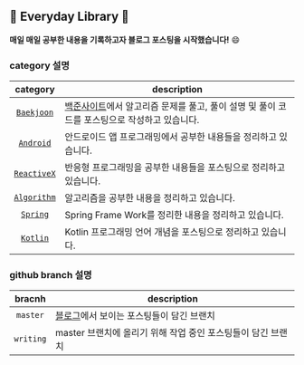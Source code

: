 ## :book: Everyday Library :book:
**매일 매일 공부한 내용을 기록하고자 블로그 포스팅을 시작했습니다!** :smile:

### category 설명
category|description|
:-:|-|
[`Baekjoon`]()| [백준사이트](https://www.acmicpc.net/)에서 알고리즘 문제를 풀고, 풀이 설명 및 풀이 코드를 포스팅으로 작성하고 있습니다.
[`Android`]() | 안드로이드 앱 프로그래밍에서 공부한 내용들을 정리하고 있습니다.
[`ReactiveX`]() | 반응형 프로그래밍을 공부한 내용들을 포스팅으로 정리하고 있습니다.
[`Algorithm`]() | 알고리즘을 공부한 내용을 정리하고 있습니다.
[`Spring`]() | Spring Frame Work를 정리한 내용을 정리하고 있습니다.
[`Kotlin`]() | Kotlin 프로그래밍 언어 개념을 포스팅으로 정리하고 있습니다.

### github branch 설명
bracnh|description|
:-:|-|
`master`|[블로그](https://roadtos7.github.io)에서 보이는 포스팅들이 담긴 브랜치
`writing`| master 브랜치에 올리기 위해 작업 중인 포스팅들이 담긴 브랜치
